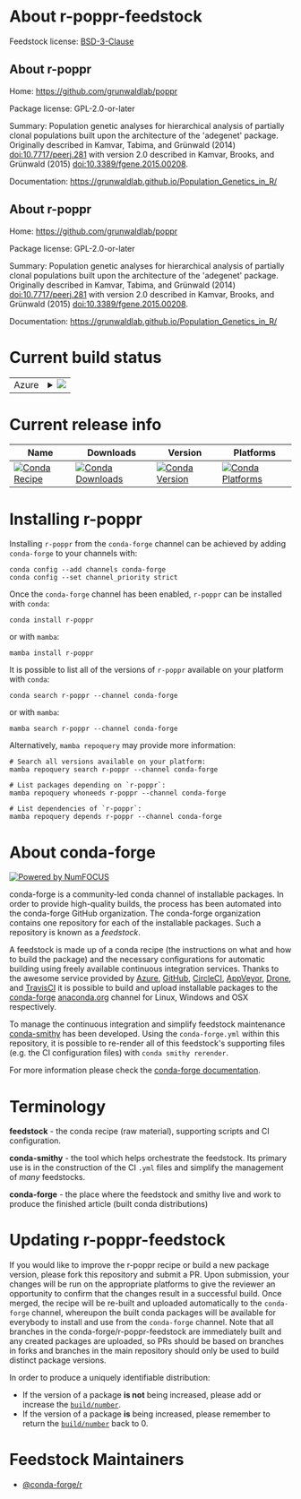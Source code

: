 About r-poppr-feedstock
=======================

Feedstock license: [BSD-3-Clause](https://github.com/conda-forge/r-poppr-feedstock/blob/main/LICENSE.txt)


About r-poppr
-------------

Home: https://github.com/grunwaldlab/poppr

Package license: GPL-2.0-or-later

Summary: Population genetic analyses for hierarchical analysis of partially clonal populations built upon the architecture of the 'adegenet' package. Originally described in Kamvar, Tabima, and Grünwald (2014) <doi:10.7717/peerj.281> with version 2.0 described in Kamvar, Brooks, and Grünwald (2015) <doi:10.3389/fgene.2015.00208>.

Documentation: https://grunwaldlab.github.io/Population_Genetics_in_R/

About r-poppr
-------------

Home: https://github.com/grunwaldlab/poppr

Package license: GPL-2.0-or-later

Summary: Population genetic analyses for hierarchical analysis of partially clonal populations built upon the architecture of the 'adegenet' package. Originally described in Kamvar, Tabima, and Grünwald (2014) <doi:10.7717/peerj.281> with version 2.0 described in Kamvar, Brooks, and Grünwald (2015) <doi:10.3389/fgene.2015.00208>.

Documentation: https://grunwaldlab.github.io/Population_Genetics_in_R/

Current build status
====================


<table>
    
  <tr>
    <td>Azure</td>
    <td>
      <details>
        <summary>
          <a href="https://dev.azure.com/conda-forge/feedstock-builds/_build/latest?definitionId=10038&branchName=main">
            <img src="https://dev.azure.com/conda-forge/feedstock-builds/_apis/build/status/r-poppr-feedstock?branchName=main">
          </a>
        </summary>
        <table>
          <thead><tr><th>Variant</th><th>Status</th></tr></thead>
          <tbody><tr>
              <td>linux_64_r_base4.3</td>
              <td>
                <a href="https://dev.azure.com/conda-forge/feedstock-builds/_build/latest?definitionId=10038&branchName=main">
                  <img src="https://dev.azure.com/conda-forge/feedstock-builds/_apis/build/status/r-poppr-feedstock?branchName=main&jobName=linux&configuration=linux%20linux_64_r_base4.3" alt="variant">
                </a>
              </td>
            </tr><tr>
              <td>linux_64_r_base4.4</td>
              <td>
                <a href="https://dev.azure.com/conda-forge/feedstock-builds/_build/latest?definitionId=10038&branchName=main">
                  <img src="https://dev.azure.com/conda-forge/feedstock-builds/_apis/build/status/r-poppr-feedstock?branchName=main&jobName=linux&configuration=linux%20linux_64_r_base4.4" alt="variant">
                </a>
              </td>
            </tr><tr>
              <td>linux_aarch64_r_base4.3</td>
              <td>
                <a href="https://dev.azure.com/conda-forge/feedstock-builds/_build/latest?definitionId=10038&branchName=main">
                  <img src="https://dev.azure.com/conda-forge/feedstock-builds/_apis/build/status/r-poppr-feedstock?branchName=main&jobName=linux&configuration=linux%20linux_aarch64_r_base4.3" alt="variant">
                </a>
              </td>
            </tr><tr>
              <td>linux_aarch64_r_base4.4</td>
              <td>
                <a href="https://dev.azure.com/conda-forge/feedstock-builds/_build/latest?definitionId=10038&branchName=main">
                  <img src="https://dev.azure.com/conda-forge/feedstock-builds/_apis/build/status/r-poppr-feedstock?branchName=main&jobName=linux&configuration=linux%20linux_aarch64_r_base4.4" alt="variant">
                </a>
              </td>
            </tr><tr>
              <td>linux_ppc64le_r_base4.3</td>
              <td>
                <a href="https://dev.azure.com/conda-forge/feedstock-builds/_build/latest?definitionId=10038&branchName=main">
                  <img src="https://dev.azure.com/conda-forge/feedstock-builds/_apis/build/status/r-poppr-feedstock?branchName=main&jobName=linux&configuration=linux%20linux_ppc64le_r_base4.3" alt="variant">
                </a>
              </td>
            </tr><tr>
              <td>linux_ppc64le_r_base4.4</td>
              <td>
                <a href="https://dev.azure.com/conda-forge/feedstock-builds/_build/latest?definitionId=10038&branchName=main">
                  <img src="https://dev.azure.com/conda-forge/feedstock-builds/_apis/build/status/r-poppr-feedstock?branchName=main&jobName=linux&configuration=linux%20linux_ppc64le_r_base4.4" alt="variant">
                </a>
              </td>
            </tr><tr>
              <td>osx_64_r_base4.3</td>
              <td>
                <a href="https://dev.azure.com/conda-forge/feedstock-builds/_build/latest?definitionId=10038&branchName=main">
                  <img src="https://dev.azure.com/conda-forge/feedstock-builds/_apis/build/status/r-poppr-feedstock?branchName=main&jobName=osx&configuration=osx%20osx_64_r_base4.3" alt="variant">
                </a>
              </td>
            </tr><tr>
              <td>osx_64_r_base4.4</td>
              <td>
                <a href="https://dev.azure.com/conda-forge/feedstock-builds/_build/latest?definitionId=10038&branchName=main">
                  <img src="https://dev.azure.com/conda-forge/feedstock-builds/_apis/build/status/r-poppr-feedstock?branchName=main&jobName=osx&configuration=osx%20osx_64_r_base4.4" alt="variant">
                </a>
              </td>
            </tr><tr>
              <td>win_64_r_base4.3</td>
              <td>
                <a href="https://dev.azure.com/conda-forge/feedstock-builds/_build/latest?definitionId=10038&branchName=main">
                  <img src="https://dev.azure.com/conda-forge/feedstock-builds/_apis/build/status/r-poppr-feedstock?branchName=main&jobName=win&configuration=win%20win_64_r_base4.3" alt="variant">
                </a>
              </td>
            </tr><tr>
              <td>win_64_r_base4.4</td>
              <td>
                <a href="https://dev.azure.com/conda-forge/feedstock-builds/_build/latest?definitionId=10038&branchName=main">
                  <img src="https://dev.azure.com/conda-forge/feedstock-builds/_apis/build/status/r-poppr-feedstock?branchName=main&jobName=win&configuration=win%20win_64_r_base4.4" alt="variant">
                </a>
              </td>
            </tr>
          </tbody>
        </table>
      </details>
    </td>
  </tr>
</table>

Current release info
====================

| Name | Downloads | Version | Platforms |
| --- | --- | --- | --- |
| [![Conda Recipe](https://img.shields.io/badge/recipe-r--poppr-green.svg)](https://anaconda.org/conda-forge/r-poppr) | [![Conda Downloads](https://img.shields.io/conda/dn/conda-forge/r-poppr.svg)](https://anaconda.org/conda-forge/r-poppr) | [![Conda Version](https://img.shields.io/conda/vn/conda-forge/r-poppr.svg)](https://anaconda.org/conda-forge/r-poppr) | [![Conda Platforms](https://img.shields.io/conda/pn/conda-forge/r-poppr.svg)](https://anaconda.org/conda-forge/r-poppr) |

Installing r-poppr
==================

Installing `r-poppr` from the `conda-forge` channel can be achieved by adding `conda-forge` to your channels with:

```
conda config --add channels conda-forge
conda config --set channel_priority strict
```

Once the `conda-forge` channel has been enabled, `r-poppr` can be installed with `conda`:

```
conda install r-poppr
```

or with `mamba`:

```
mamba install r-poppr
```

It is possible to list all of the versions of `r-poppr` available on your platform with `conda`:

```
conda search r-poppr --channel conda-forge
```

or with `mamba`:

```
mamba search r-poppr --channel conda-forge
```

Alternatively, `mamba repoquery` may provide more information:

```
# Search all versions available on your platform:
mamba repoquery search r-poppr --channel conda-forge

# List packages depending on `r-poppr`:
mamba repoquery whoneeds r-poppr --channel conda-forge

# List dependencies of `r-poppr`:
mamba repoquery depends r-poppr --channel conda-forge
```


About conda-forge
=================

[![Powered by
NumFOCUS](https://img.shields.io/badge/powered%20by-NumFOCUS-orange.svg?style=flat&colorA=E1523D&colorB=007D8A)](https://numfocus.org)

conda-forge is a community-led conda channel of installable packages.
In order to provide high-quality builds, the process has been automated into the
conda-forge GitHub organization. The conda-forge organization contains one repository
for each of the installable packages. Such a repository is known as a *feedstock*.

A feedstock is made up of a conda recipe (the instructions on what and how to build
the package) and the necessary configurations for automatic building using freely
available continuous integration services. Thanks to the awesome service provided by
[Azure](https://azure.microsoft.com/en-us/services/devops/), [GitHub](https://github.com/),
[CircleCI](https://circleci.com/), [AppVeyor](https://www.appveyor.com/),
[Drone](https://cloud.drone.io/welcome), and [TravisCI](https://travis-ci.com/)
it is possible to build and upload installable packages to the
[conda-forge](https://anaconda.org/conda-forge) [anaconda.org](https://anaconda.org/)
channel for Linux, Windows and OSX respectively.

To manage the continuous integration and simplify feedstock maintenance
[conda-smithy](https://github.com/conda-forge/conda-smithy) has been developed.
Using the ``conda-forge.yml`` within this repository, it is possible to re-render all of
this feedstock's supporting files (e.g. the CI configuration files) with ``conda smithy rerender``.

For more information please check the [conda-forge documentation](https://conda-forge.org/docs/).

Terminology
===========

**feedstock** - the conda recipe (raw material), supporting scripts and CI configuration.

**conda-smithy** - the tool which helps orchestrate the feedstock.
                   Its primary use is in the construction of the CI ``.yml`` files
                   and simplify the management of *many* feedstocks.

**conda-forge** - the place where the feedstock and smithy live and work to
                  produce the finished article (built conda distributions)


Updating r-poppr-feedstock
==========================

If you would like to improve the r-poppr recipe or build a new
package version, please fork this repository and submit a PR. Upon submission,
your changes will be run on the appropriate platforms to give the reviewer an
opportunity to confirm that the changes result in a successful build. Once
merged, the recipe will be re-built and uploaded automatically to the
`conda-forge` channel, whereupon the built conda packages will be available for
everybody to install and use from the `conda-forge` channel.
Note that all branches in the conda-forge/r-poppr-feedstock are
immediately built and any created packages are uploaded, so PRs should be based
on branches in forks and branches in the main repository should only be used to
build distinct package versions.

In order to produce a uniquely identifiable distribution:
 * If the version of a package **is not** being increased, please add or increase
   the [``build/number``](https://docs.conda.io/projects/conda-build/en/latest/resources/define-metadata.html#build-number-and-string).
 * If the version of a package **is** being increased, please remember to return
   the [``build/number``](https://docs.conda.io/projects/conda-build/en/latest/resources/define-metadata.html#build-number-and-string)
   back to 0.

Feedstock Maintainers
=====================

* [@conda-forge/r](https://github.com/orgs/conda-forge/teams/r/)

